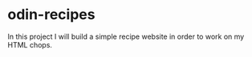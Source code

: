 # odin-recipes

In this project I will build a simple recipe website in order
to work on my HTML chops. 
